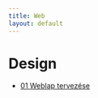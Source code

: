 ```yaml
---
title: Web
layout: default
---
```


# Design

- [01 Weblap tervezése](Design/01%20Weblap%20tervezése/01%20Weblap%20tervezése.md)

